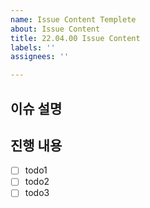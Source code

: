 ```yaml
---
name: Issue Content Templete
about: Issue Content
title: 22.04.00 Issue Content
labels: ''
assignees: ''

---
```


## 이슈 설명

>

## 진행 내용
- [ ] todo1
- [ ] todo2
- [ ] todo3
